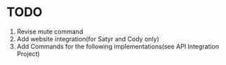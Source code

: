 # TODO
1. Revise mute command
2. Add website integration(for Satyr and Cody only)
3. Add Commands for the following implementations(see API Integration Project)